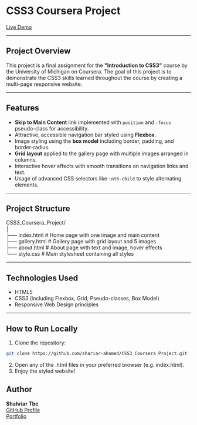 # CSS3 Coursera Project

[Live Demo](https://shariar-ahamed.github.io/CSS3_Coursera_Project)

---

## Project Overview

This project is a final assignment for the **"Introduction to CSS3"** course by the University of Michigan on Coursera. The goal of this project is to demonstrate the CSS3 skills learned throughout the course by creating a multi-page responsive website.

---

## Features

- **Skip to Main Content** link implemented with `position` and `:focus` pseudo-class for accessibility.
- Attractive, accessible navigation bar styled using **Flexbox**.
- Image styling using the **box model** including border, padding, and border-radius.
- **Grid layout** applied to the gallery page with multiple images arranged in columns.
- Interactive hover effects with smooth transitions on navigation links and text.
- Usage of advanced CSS selectors like `:nth-child` to style alternating elements.

---

## Project Structure


CSS3_Coursera_Project/ <br>
│ <br>
├── index.html # Home page with one image and main content <br>
├── gallery.html # Gallery page with grid layout and 5 images <br>
├── about.html # About page with text and image, hover effects <br>
└── style.css # Main stylesheet containing all styles <br>


---

## Technologies Used

- HTML5
- CSS3 (including Flexbox, Grid, Pseudo-classes, Box Model)
- Responsive Web Design principles

---

## How to Run Locally

1. Clone the repository:

```bash
git clone https://github.com/shariar-ahamed/CSS3_Coursera_Project.git

```
2. Open any of the .html files in your preferred browser (e.g. index.html).
3. Enjoy the styled website!


## Author

**Shahriar Tbc**  
[GitHub Profile](https://github.com/shariar-ahamed)  
[Portfolio](https://shariar-ahamed.github.io/Shahriar-Portfolio)

